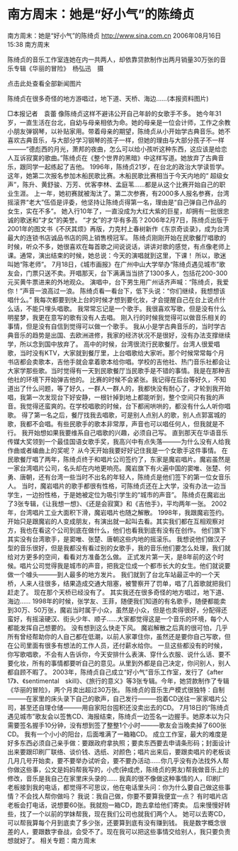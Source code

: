 # 南方周末：她是“好小气”的陈绮贞

南方周末：她是“好小气”的陈绮贞
http://www.sina.com.cn 2006年08月16日15:38 南方周末


陈绮贞的音乐工作室连她在内一共两人，却依靠贷款制作出两月销量30万张的音乐专辑《华丽的冒险》　杨弘迅　摄

点击此处查看全部新闻图片




陈绮贞在很多奇怪的地方游唱过，地下道、天桥、海边……(本报资料图片)


□本报记者　袁蕾
像陈绮贞这样不避讳公开自己年龄的女歌手不多。
她今年31岁，一直生活在台北，自幼与母亲相依为命。她的母亲是一位会计师，工作之余教小朋友弹钢琴，以补贴家用。带着母亲的期望，陈绮贞从小开始学古典音乐。她不
喜欢古典音乐，与大部分学习钢琴的孩子一样，但她的理由与大部分孩子不一样———“德彪西的月光，萧邦的夜曲，怎么可以给小孩听这种东西，这应该是给恋人互诉寂寞的歌曲。”陈绮贞在《整个世界的黑暗》中这样写道。她放弃了古典音乐，跟同学一起练起了吉他。
1996年，陈绮贞21岁，在台北的政治大学读哲学。这年，她第二次报名参加木船民歌比赛。木船民歌比赛相当于今天内地的“
超级女声”，陈升、黄舒骏、万芳、优客李林、孟庭苇……都是从这个比赛开始自己的职业生涯。
上一年，她初赛就被淘汰了。第二次参赛，有2000多人报名参赛，台湾摇滚界“老大”伍佰是评委，他坚持让陈绮贞得第一名，理由是“自己弹自己作品的女生，实在不多”。
她入行10年了，一直没成为大红大紫的巨星，却拥有一批很忠诚的歌迷和“才女”的美誉。
“才女”的才华有多高？2006年2月7日，陈绮贞出版于2001年的图文书《不厌其烦》再版，力克村上春树新作《东京奇谈录》，成为台湾最大的连锁书店诚品书店的网上销售榜冠军。
陈绮贞刚刚开始在民歌餐厅唱歌的时候，听众不多，她很喜欢在每首歌之间说说话，讲讲对歌的感觉，有点像老师上课。通常，演出结束的时候，她总说：今天的演唱就到这里，下课！
所以，歌迷叫她“陈老师”。
7月18日，《城市画报》在广州中山大学举办“陈绮贞遇见城市”歌友会，门票只送不卖。开唱那天，台下满满当当挤了1300多人，包括花200-300元买黄牛票进来的外地观众。
演唱中，台下男生用广州话齐声喊：“陈绮贞，我爱你！”声音一浪高过一浪。
陈绮贞看一看台下，低下头说：“你们继续，我想想该唱什么。”
我每次都要到快上台的时候才想到要化妆，才会提醒自己在台上说点什么话，不能只埋头唱歌。
我常常忘记是一个歌手。我很喜欢写歌，但是没有什么明星梦，我更在意写的歌有没有人去唱。
刚入行的时候我觉得可以做音乐相关的事情，但是没有自信到觉得可以做一个歌手。
我从小是学古典音乐的，当时学古典音乐的趋势是出国、去欧洲进修，我家的经济状况不是很好，没有办法支撑继续学，所以念到国中放弃了。
高中的时候，台湾很流行民歌餐厅。台湾人很爱唱歌，当时没有KTV，大家就到餐厅里，上台唱歌给大家听。那个时候常常每个月书店都会卖歌本，吉他手就会拿着歌本给你唱。学校的吉他社、热门音乐社都会让大家学那些歌。当时觉得有一天到民歌餐厅当民歌手是不错的事情。我是在那种吉他社的环境下开始弹吉他的。
比赛的时候不会紧张。我记得在后台等好久，不知道出了什么问题，等了好久，一群人一群人的，我都快没有耐心了，才轮到我开始唱，我第一次发现台下好安静，一根针掉到地上都能听到，整个空间只有我的声音。我觉得还蛮爽的。在学校唱歌的时候，台下都闹哄哄的，都没有什么人听你唱歌。
得了第一名之后，餐厅找我去唱歌，可是别人点别人的歌，别人点郭富城的歌，我都不会唱。有些民歌手的歌本非常厚，声音也可以唱任何人，但我就是不行。
我开始想如果我要维系自己唱歌的兴趣，必须自己写。
直到那天在华语音乐传媒大奖领到一个最佳国语女歌手奖，我高兴中有点失落———为什么没有人给我作曲或者编曲上的奖呢？
从今天开始我要好好记住我是一个女歌手这件事情。
在民歌餐厅唱了两年，陈绮贞终于和唱片公司签约了，东家是魔岩唱片。魔岩虽然是一家台湾唱片公司，名头却在内地更响亮。魔岩旗下有火遍中国的窦唯、张楚、何勇、唐朝，还有台湾一些当时不出名的年轻人，陈绮贞是他们签下的第一位女音乐人。
当时，魔岩唱片的歌手都很有性格，可陈绮贞还在上大学，没有办法一边当学生，一边扮性格，于是她被定位为吸引学生的“城市的声音”。
陈绮贞在魔岩出了3张专辑，《让我想一想》、《还是会寂寞》和《吉他手》，平均两年一张。
2002年，台湾唱片工业大面积下滑，魔岩唱片也随之解散。
1998年，我跟魔岩签约。
开始只是跟魔岩的人变成朋友，有演出就一起叫去看。其实我们都在互相观察对方，我也在看这个公司到底在做什么，他们也看我到底有没有在创作。
他们旗下其实没有台湾歌手，是窦唯、张楚、唐朝这些内地的摇滚乐。
我想说他们做汉子型的音乐很好，但是我都没有看过别的女歌手，我的音乐他们要怎么处理，我们就给对方更多的空间，看看对方准备怎么做。
正式发片第一天，是8年前的这个时候。唱片公司觉得我是城市的声音，把我定位成一个都市长大的女生。他们就说要做一个噱头———到人最多的地方发片。
我们就到了台北车站最正中的一个天桥，人来人往很多，结果造成交通大阻塞，被警察开了罚单，唱了几首歌就把我们赶走了。
现在那个天桥已经没有了。
其实我还在很多奇怪的地方唱过，地下道、海边……
1998年的时候，张学友、王菲，随便我们知道的有名歌手，随便都能卖到30万、50万张，魔岩当时属于小众，虽然是小众，但是也卖得很好，分配得还蛮好，有摇滚硬汉、街头少年、顺子……大家都觉得这是一个音乐的环境，每个人都能发挥自己想要的。
没有想到这么快走下风。
魔岩解散之后真的很可怕，几乎所有曾经帮助你的人自己都在低潮，以前人家罩住你，虽然还是要你自己写歌，但在公司里面有很多有想法的工作人员，还付薪水给你。
一旦这些都没有的时候，你写歌唱歌，不会有人告诉你，今天安排什么表演、穿什么衣服、说什么话、要不要化妆，所有的事情都要听自己的意见。从里到外都是自己决定，你问别人，别人都自顾不暇了。
2003年，陈绮贞自己成立“好小气”音乐工作室，发行了《after　17》、《sentimental　skill》、《旅行的意义》等3张专辑。今年，她贷款制作了专辑《华丽的冒险》，两个月卖出超过30万张。
陈绮贞的音乐生产模式很独特：自制———在家里的床头录下自己的歌声，自己发行———抱着CD送往一家家唱片公司，甚至还自理仓储———用自家阳台囤积还没卖出去的CD。
7月18日的“陈绮贞遇见城市”歌友会以签售CD、海报结束，陈绮贞一边签名一边握手。她原本以为只需要签名握手10分钟，没有想到签了整整1个小时———歌友会当晚卖掉了600张CD。
我有一个小小的阳台，后面堆满了一箱箱CD。
成立工作室，最大的难度是好多东西必须自己亲手做：要跟政府拿执照；要卖东西要去申请条形码；封面设计出来要跟印刷厂联络、谈价钱、选纸、对颜色；唱片出来后，要跟卖唱片的老板谈几月几号开始卖，要不要举办试听会，要不要办活动……你几乎没有办法找外人帮你做这些事，公文是妈妈帮我写的，小虎(钟成虎，陈绮贞的男友)帮我做音乐上的修改，音乐是我自己在家里床头录的……
我真的很不像做这种事情的人，印刷厂老板接到我的电话，都觉得不可思议，他在电话里头问：你为什么要自己做这些事情？不会找人帮你做吗？
我说：我自己做，你要不要算我便宜一点？
有时唱片店老板会打电话，说想要60张。我就抱一箱CD，跑去拿给他们寄卖。
后来慢慢好转些，找了一个以前的学妹帮我，现在我们公司也就我们两个人。
她可以去寄CD，可以帮我算每个月到底卖了多少张，还要算到底有没有赚到钱。
我是数字概念很差的人，要跟数字奋战，会受不了。现在我可以把这些事情交给别人，我只要负责想就好了。
相关专题：南方周末 

